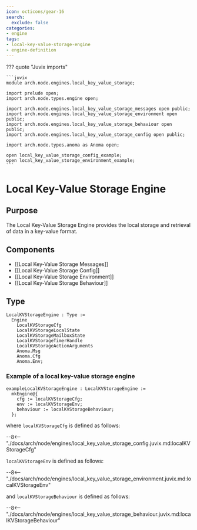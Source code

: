 ```yaml
---
icon: octicons/gear-16
search:
  exclude: false
categories:
- engine
tags:
- local-key-value-storage-engine
- engine-definition
---
```


??? quote "Juvix imports"

    ```juvix
    module arch.node.engines.local_key_value_storage;

    import prelude open;
    import arch.node.types.engine open;

    import arch.node.engines.local_key_value_storage_messages open public;
    import arch.node.engines.local_key_value_storage_environment open public;
    import arch.node.engines.local_key_value_storage_behaviour open public;
    import arch.node.engines.local_key_value_storage_config open public;

    import arch.node.types.anoma as Anoma open;

    open local_key_value_storage_config_example;
    open local_key_value_storage_environment_example;
    ```

# Local Key-Value Storage Engine

## Purpose

The Local Key-Value Storage Engine provides the local storage and retrieval of data in a key-value format.

## Components

- [[Local Key-Value Storage Messages]]
- [[Local Key-Value Storage Config]]
- [[Local Key-Value Storage Environment]]
- [[Local Key-Value Storage Behaviour]]

## Type

<!-- --8<-- [start:LocalKVStorageEngine] -->
```juvix
LocalKVStorageEngine : Type :=
  Engine
    LocalKVStorageCfg
    LocalKVStorageLocalState
    LocalKVStorageMailboxState
    LocalKVStorageTimerHandle
    LocalKVStorageActionArguments
    Anoma.Msg
    Anoma.Cfg
    Anoma.Env;
```
<!-- --8<-- [end:LocalKVStorageEngine] -->

### Example of a local key-value storage engine

<!-- --8<-- [start:exampleLocalKVStorageEngine] -->
```juvix
exampleLocalKVStorageEngine : LocalKVStorageEngine :=
  mkEngine@{
    cfg := localKVStorageCfg;
    env := localKVStorageEnv;
    behaviour := localKVStorageBehaviour;
  };
```
<!-- --8<-- [end:exampleLocalKVStorageEngine] -->

where `localKVStorageCfg` is defined as follows:

--8<-- "./docs/arch/node/engines/local_key_value_storage_config.juvix.md:localKVStorageCfg"

`localKVStorageEnv` is defined as follows:

--8<-- "./docs/arch/node/engines/local_key_value_storage_environment.juvix.md:localKVStorageEnv"

and `localKVStorageBehaviour` is defined as follows:

--8<-- "./docs/arch/node/engines/local_key_value_storage_behaviour.juvix.md:localKVStorageBehaviour"